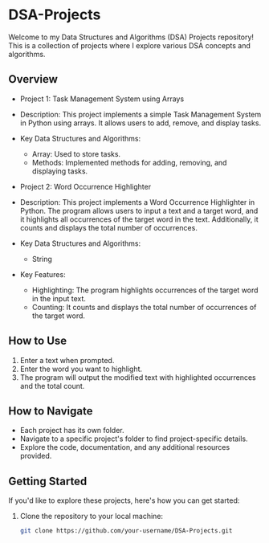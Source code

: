 # DSA-Projects

Welcome to my Data Structures and Algorithms (DSA) Projects repository! This is a collection of projects where I explore various DSA concepts and algorithms.

## Overview

- Project 1: Task Management System using Arrays
 - Description: This project implements a simple Task Management System in Python using arrays. It allows users to add, remove, and display tasks.
  - Key Data Structures and Algorithms:
    - Array: Used to store tasks.
    - Methods: Implemented methods for adding, removing, and displaying tasks.
      
- Project 2: Word Occurrence Highlighter
 - Description: This project implements a Word Occurrence Highlighter in Python. The program allows users to input a text and a target word, and it highlights all occurrences of the 
                target word in the text. Additionally, it counts and displays the total number of occurrences.
  - Key Data Structures and Algorithms:
    - String
  - Key Features:
    - Highlighting: The program highlights occurrences of the target word in the input text.
    - Counting: It counts and displays the total number of occurrences of the target word.
      
## How to Use

1. Enter a text when prompted.
2. Enter the word you want to highlight.
3. The program will output the modified text with highlighted occurrences and the total count.

## How to Navigate

- Each project has its own folder.
- Navigate to a specific project's folder to find project-specific details.
- Explore the code, documentation, and any additional resources provided.

## Getting Started

If you'd like to explore these projects, here's how you can get started:

1. Clone the repository to your local machine:

   ```bash
   git clone https://github.com/your-username/DSA-Projects.git
